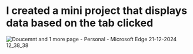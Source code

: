 # I created a mini project that displays data based on the tab clicked



![Doucemnt and 1 more page - Personal - Microsoft​ Edge 21-12-2024 12_38_38](https://github.com/user-attachments/assets/dc41a523-56aa-4e19-8436-47c7aba0af37)

